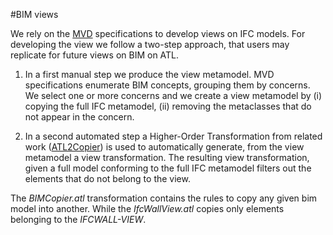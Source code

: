 
#BIM views 

We rely on the [MVD](https://www.google.fr/url?sa=t&rct=j&q=&esrc=s&source=web&cd=1&cad=rja&uact=8&ved=0ahUKEwjj1Imo4MnKAhWCVBoKHWF5BMUQFggfMAA&url=http%3A%2F%2Fwww.buildingsmart-tech.org%2Fspecifications%2Fifc-view-definition&usg=AFQjCNHjfu2L9dms9j5vaMxEIZH0Bw8fCA&sig2=2EG_nO2O_SkbiadnbsWo-A&bvm=bv.112766941,d.d2s) specifications to develop views on IFC models. For developing the view we
follow a two-step approach, that users may replicate for future views on BIM on ATL.

1. In a first manual step we produce the view metamodel. MVD specifications enumerate BIM concepts, grouping them by concerns. We select one or more concerns and we create a view
metamodel by (i) copying the full IFC metamodel, (ii) removing the metaclasses that do not appear in the concern.

2. In a second automated step a Higher-Order Transformation from related work ([ATL2Copier](http://www.eclipse.org/atl/atlTransformations/KM32ATLCopier/KM32ATLCopier.zip)) is used to automatically generate, from the view metamodel a view transformation. The resulting view transformation, given a full model conforming to the full IFC metamodel filters out the elements that do not belong to the view.


The *BIMCopier.atl* transformation contains the rules to copy any given bim model into another. While the *IfcWallView.atl* copies only elements belonging to the *IFCWALL-VIEW*. 
